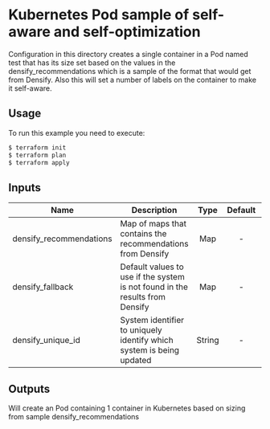# Kubernetes Pod sample of self-aware and self-optimization

Configuration in this directory creates a single container in a Pod named test that has its size set based on the values in the densify_recommendations which is a sample of the format that would get from Densify. Also this will set a number of labels on the container to make it self-aware. 

## Usage

To run this example you need to execute:

```bash
$ terraform init
$ terraform plan
$ terraform apply
```

## Inputs

| Name | Description | Type | Default | Required |
|------|-------------|:----:|:-----:|:-----:|
| densify_recommendations | Map of maps that contains the recommendations from Densify | Map | - | Yes |
| densify_fallback | Default values to use if the system is not found in the results from Densify | Map | - | Yyes |
| densify_unique_id | System identifier to uniquely identify which system is being updated | String | - | Yes |

## Outputs

Will create an Pod containing 1 container in Kubernetes based on sizing from sample densify_recommendations